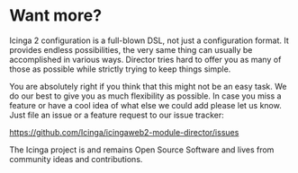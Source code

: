 <a id="Want-more"></a>Want more?
================================

Icinga 2 configuration is a full-blown DSL, not just a configuration
format. It provides endless possibilities, the very same thing can
usually be accomplished in various ways. Director tries hard to offer
you as many of those as possible while strictly trying to keep things
simple.

You are absolutely right if you think that this might not be an easy
task. We do our best to give you as much flexibility as possible. In
case you miss a feature or have a cool idea of what else we could add
please let us know. Just file an issue or a feature request to our
issue tracker:

  https://github.com/Icinga/icingaweb2-module-director/issues

The Icinga project is and remains Open Source Software and lives from
community ideas and contributions.
